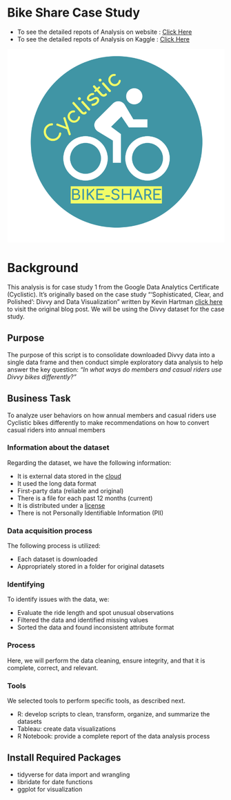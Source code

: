 # Bike Share Case Study

* To see the detailed repots of Analysis on website : [Click Here](https://imshashikantdev.github.io/Bike-Share-Case-Study/)
* To see the detailed repots of Analysis on Kaggle : [Click Here](https://www.kaggle.com/shashikantdev/case-study-cyclistic-bike-share)


![Cyclistic Company Logo](logo.png)

# Background

This analysis is for case study 1 from the Google Data Analytics Certificate (Cyclistic). It’s originally based on the case study “‘Sophisticated, Clear, and Polished’: Divvy and Data Visualization” written by Kevin Hartman [click here]( https://artscience.blog/home/divvy-dataviz-case-study>) to visit the original blog post. We will be using the Divvy dataset for the case study. 


## Purpose

The purpose of this script is to consolidate downloaded Divvy data into a single data frame and then conduct simple exploratory data analysis to help answer the key question: *“In what ways do members and casual riders use Divvy bikes differently?”*

## Business Task

To analyze user behaviors on how annual members and casual riders use Cyclistic bikes differently to make recommendations on how to convert casual riders into annual members

### Information about the dataset

Regarding the dataset, we have the following information:

  * It is external data stored in the [cloud](https://divvy-tripdata.s3.amazonaws.com/index.html)
  * It used the long data format
  * First-party data (reliable and original)
  * There is a file for each past 12 months (current)
  * It is distributed under a [license](https://www.divvybikes.com/data-license-agreement)
  * There is not Personally Identifiable Information (PII)
  
  
### Data acquisition process
The following process is utilized:

  * Each dataset is downloaded
  * Appropriately stored in a folder for original datasets
  
### Identifying 

To identify issues with the data, we:

  * Evaluate the ride length and spot unusual observations
  * Filtered the data and identified missing values
  * Sorted the data and found inconsistent attribute format


### **Process**
Here, we will perform the data cleaning, ensure integrity, and that it is complete,
correct, and relevant.

### Tools
We selected tools to perform specific tools, as described next.

  * R: develop scripts to clean, transform, organize, and summarize the datasets
  * Tableau: create data visualizations
  * R Notebook: provide a complete report of the data analysis process


## Install Required Packages

* tidyverse for data import and wrangling
* libridate for date functions
* ggplot for visualization

